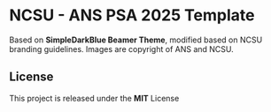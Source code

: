 # NCSU - ANS PSA 2025 Template

Based on **SimpleDarkBlue Beamer Theme**, modified based on NCSU branding guidelines. Images are copyright of ANS and NCSU.

## License

This project is released under the **MIT** License